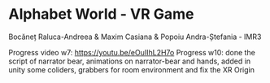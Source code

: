 # Alphabet World - VR Game
Bocăneț Raluca-Andreea & Maxim Casiana & Popoiu Andra-Ștefania - IMR3

Progress video w7: https://youtu.be/eOuIIhL2H7o
Progress w10: done the script of narrator bear, animations on narrator-bear and hands, added in unity some coliders, grabbers for room environment and fix the XR Origin
